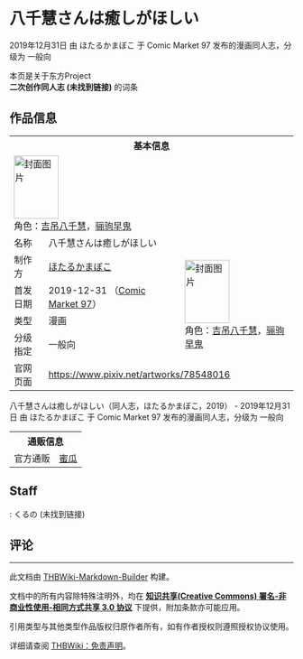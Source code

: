 # 八千慧さんは癒しがほしい

<!-- source html: G:\repos\THBWiki-Markdown-Builder\THBWikiMarkdown\Temp\main\b\ba\ns0%3A%E5%85%AB%E5%8D%83%E6%85%A7%E3%81%95%E3%82%93%E3%81%AF%E7%99%92%E3%81%97%E3%81%8C%E3%81%BB%E3%81%97%E3%81%84.html -->

2019年12月31日 由 ほたるかまぼこ 于 Comic Market 97 发布的漫画同人志，分级为 一般向

本页是关于东方Project  
 **二次创作同人志 (未找到链接)** 的词条
## 作品信息

<table><tbody><tr><th colspan="3">基本信息</th></tr><tr><td class="cover-artwork-mobile" colspan="2"><a href="./文件-八千慧さんは癒しがほしい封面.jpg.md" class="image" title="封面图片"><img alt="封面图片" src="https://upload.thwiki.cc/thumb/d/d2/%E5%85%AB%E5%8D%83%E6%85%A7%E3%81%95%E3%82%93%E3%81%AF%E7%99%92%E3%81%97%E3%81%8C%E3%81%BB%E3%81%97%E3%81%84%E5%B0%81%E9%9D%A2.jpg/79px-%E5%85%AB%E5%8D%83%E6%85%A7%E3%81%95%E3%82%93%E3%81%AF%E7%99%92%E3%81%97%E3%81%8C%E3%81%BB%E3%81%97%E3%81%84%E5%B0%81%E9%9D%A2.jpg" decoding="async" loading="lazy" width="79" height="112" srcset="https://upload.thwiki.cc/thumb/d/d2/%E5%85%AB%E5%8D%83%E6%85%A7%E3%81%95%E3%82%93%E3%81%AF%E7%99%92%E3%81%97%E3%81%8C%E3%81%BB%E3%81%97%E3%81%84%E5%B0%81%E9%9D%A2.jpg/119px-%E5%85%AB%E5%8D%83%E6%85%A7%E3%81%95%E3%82%93%E3%81%AF%E7%99%92%E3%81%97%E3%81%8C%E3%81%BB%E3%81%97%E3%81%84%E5%B0%81%E9%9D%A2.jpg 1.5x, https://upload.thwiki.cc/thumb/d/d2/%E5%85%AB%E5%8D%83%E6%85%A7%E3%81%95%E3%82%93%E3%81%AF%E7%99%92%E3%81%97%E3%81%8C%E3%81%BB%E3%81%97%E3%81%84%E5%B0%81%E9%9D%A2.jpg/159px-%E5%85%AB%E5%8D%83%E6%85%A7%E3%81%95%E3%82%93%E3%81%AF%E7%99%92%E3%81%97%E3%81%8C%E3%81%BB%E3%81%97%E3%81%84%E5%B0%81%E9%9D%A2.jpg 2x" data-file-width="850" data-file-height="1200"></a><div class="cover-char">角色：<a href="./吉吊八千慧.md" title="吉吊八千慧">吉吊八千慧</a>，<a href="./骊驹早鬼.md" title="骊驹早鬼">骊驹早鬼</a></div></td>
</tr><tr><td class="label">名称</td><td colspan="2"> 八千慧さんは癒しがほしい </td></tr><tr><td class="label">制作方</td><td><a href="./ほたるかまぼこ.md" title="ほたるかまぼこ">ほたるかまぼこ</a></td><td class="cover-artwork" rowspan="4" style="min-width:112px;"><a href="./文件-八千慧さんは癒しがほしい封面.jpg.md" class="image" title="封面图片"><img alt="封面图片" src="https://upload.thwiki.cc/thumb/d/d2/%E5%85%AB%E5%8D%83%E6%85%A7%E3%81%95%E3%82%93%E3%81%AF%E7%99%92%E3%81%97%E3%81%8C%E3%81%BB%E3%81%97%E3%81%84%E5%B0%81%E9%9D%A2.jpg/79px-%E5%85%AB%E5%8D%83%E6%85%A7%E3%81%95%E3%82%93%E3%81%AF%E7%99%92%E3%81%97%E3%81%8C%E3%81%BB%E3%81%97%E3%81%84%E5%B0%81%E9%9D%A2.jpg" decoding="async" loading="lazy" width="79" height="112" srcset="https://upload.thwiki.cc/thumb/d/d2/%E5%85%AB%E5%8D%83%E6%85%A7%E3%81%95%E3%82%93%E3%81%AF%E7%99%92%E3%81%97%E3%81%8C%E3%81%BB%E3%81%97%E3%81%84%E5%B0%81%E9%9D%A2.jpg/119px-%E5%85%AB%E5%8D%83%E6%85%A7%E3%81%95%E3%82%93%E3%81%AF%E7%99%92%E3%81%97%E3%81%8C%E3%81%BB%E3%81%97%E3%81%84%E5%B0%81%E9%9D%A2.jpg 1.5x, https://upload.thwiki.cc/thumb/d/d2/%E5%85%AB%E5%8D%83%E6%85%A7%E3%81%95%E3%82%93%E3%81%AF%E7%99%92%E3%81%97%E3%81%8C%E3%81%BB%E3%81%97%E3%81%84%E5%B0%81%E9%9D%A2.jpg/159px-%E5%85%AB%E5%8D%83%E6%85%A7%E3%81%95%E3%82%93%E3%81%AF%E7%99%92%E3%81%97%E3%81%8C%E3%81%BB%E3%81%97%E3%81%84%E5%B0%81%E9%9D%A2.jpg 2x" data-file-width="850" data-file-height="1200"></a><div class="cover-char">角色：<a href="./吉吊八千慧.md" title="吉吊八千慧">吉吊八千慧</a>，<a href="./骊驹早鬼.md" title="骊驹早鬼">骊驹早鬼</a></div></td>
</tr><tr><td class="label">首发日期</td><td>2019-12-31&#160;（<a href="/展会作品列表?e=Comic+Market%2397">Comic Market 97</a>）</td></tr><tr><td class="label">类型</td><td>漫画</td></tr><tr><td class="label">分级指定</td><td>一般向</td></tr>
<tr><td class="label">官网页面</td><td colspan="2"><a rel="nofollow" class="external free" href="https://www.pixiv.net/artworks/78548016">https://www.pixiv.net/artworks/78548016</a></td></tr></tbody></table>

八千慧さんは癒しがほしい（同人志，ほたるかまぼこ，2019） - 2019年12月31日 由 ほたるかまぼこ 于 Comic Market 97 发布的漫画同人志，分级为 一般向

<table><tbody><tr><th colspan="3">通贩信息</th></tr><tr><td class="label">官方通贩</td><td colspan="2"><a rel="nofollow" class="external text" href="https://www.melonbooks.co.jp/detail/detail.php?product_id=610408">蜜瓜</a></td></tr></tbody></table>


## Staff
: くるの (未找到链接)

## 评论




---

此文档由 [THBWiki-Markdown-Builder](https://github.com/Delsin-Yu/THBWiki-Markdown-Builder) 构建。

文档中的所有内容除特殊注明外，均在 [**知识共享(Creative Commons) 署名-非商业性使用-相同方式共享 3.0 协议**](https://creativecommons.org/licenses/by-sa/3.0/deed.zh-hans) 下提供，附加条款亦可能应用。

引用类型与其他类型作品版权归原作者所有，如有作者授权则遵照授权协议使用。

详细请查阅 [THBWiki：免责声明](https://thbwiki.cc/THBWiki:%E5%85%8D%E8%B4%A3%E5%A3%B0%E6%98%8E)。


